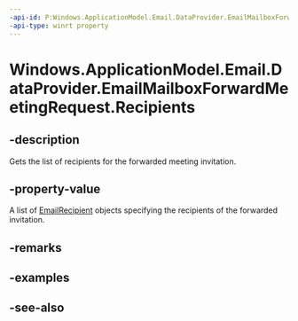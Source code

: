 ```yaml
---
-api-id: P:Windows.ApplicationModel.Email.DataProvider.EmailMailboxForwardMeetingRequest.Recipients
-api-type: winrt property
---
```


<!-- Property syntax
public Windows.Foundation.Collections.IVectorView<Windows.ApplicationModel.Email.EmailRecipient> Recipients { get; }
-->

# Windows.ApplicationModel.Email.DataProvider.EmailMailboxForwardMeetingRequest.Recipients

## -description
Gets the list of recipients for the forwarded meeting invitation.

## -property-value
A list of [EmailRecipient](../windows.applicationmodel.email/emailrecipient.md) objects specifying the recipients of the forwarded invitation.

## -remarks

## -examples

## -see-also
